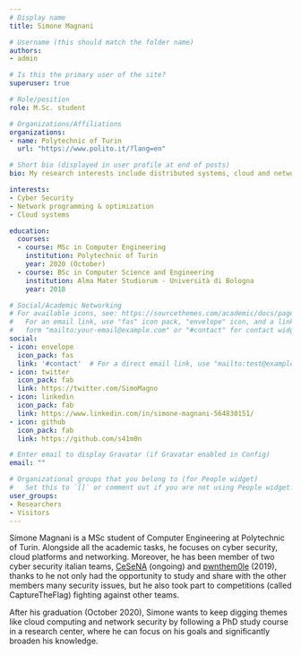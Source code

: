 ```yaml
---
# Display name
title: Simone Magnani

# Username (this should match the folder name)
authors:
- admin

# Is this the primary user of the site?
superuser: true

# Role/position
role: M.Sc. student

# Organizations/Affiliations
organizations:
- name: Polytechnic of Turin
  url: "https://www.polito.it/?lang=en"

# Short bio (displayed in user profile at end of posts)
bio: My research interests include distributed systems, cloud and network security.

interests:
- Cyber Security
- Network programming & optimization
- Cloud systems

education:
  courses:
  - course: MSc in Computer Engineering
    institution: Polytechnic of Turin
    year: 2020 (October)
  - course: BSc in Computer Science and Engineering
    institution: Alma Mater Studiorum - Università di Bologna
    year: 2018

# Social/Academic Networking
# For available icons, see: https://sourcethemes.com/academic/docs/page-builder/#icons
#   For an email link, use "fas" icon pack, "envelope" icon, and a link in the
#   form "mailto:your-email@example.com" or "#contact" for contact widget.
social:
- icon: envelope
  icon_pack: fas
  link: '#contact'  # For a direct email link, use "mailto:test@example.org".
- icon: twitter
  icon_pack: fab
  link: https://twitter.com/SimoMagno
- icon: linkedin
  icon_pack: fab
  link: https://www.linkedin.com/in/simone-magnani-564830151/
- icon: github
  icon_pack: fab
  link: https://github.com/s41m0n

# Enter email to display Gravatar (if Gravatar enabled in Config)
email: ""

# Organizational groups that you belong to (for People widget)
#   Set this to `[]` or comment out if you are not using People widget.
user_groups:
- Researchers
- Visitors
---
```


Simone Magnani is a MSc student of Computer Engineering at Polytechnic of Turin. Alongside all the academic tasks, he focuses on cyber security, cloud platforms and networking. Moreover, he has been member of two cyber security italian teams, [CeSeNA](https://cesena.github.io) (ongoing) and [pwnthem0le](https://pwnthemole.github.io) (2019), thanks to he not only had the opportunity to study and share with the other members many security issues, but he also took part to competitions (called CaptureTheFlag) fighting against other teams.

After his graduation (October 2020), Simone wants to keep digging themes like cloud computing and network security by following a PhD study course in a research center, where he can focus on his goals and significantly broaden his knowledge.